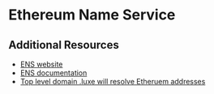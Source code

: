 # Ethereum Name Service

## Additional Resources

- [ENS website](https://ens.domains/)
- [ENS documentation](http://docs.ens.domains/en/latest/introduction.html#)
- [Top level domain .luxe will resolve Etheruem addresses](https://medium.com/the-ethereum-name-service/luxe-launch-looms-a70c950ffd43)